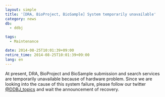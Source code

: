 ```yaml
---
layout: simple
title: '[DRA, BioProject, BioSample] System temporarily unavailable'
category: news
db:
  - ddbj

tags:
  - Maintenance

date: 2014-08-25T10:01:39+09:00
retire_time: 2014-08-25T10:01:39+09:00
lang: en
---
```


<p>At present, DRA, BioProject and BioSample submission and search services are temporarily unavailable because of hardware problem. Since we are looking into the cause of this system failure, please follow our twitter <a href="https://twitter.com/DDBJ_topics">@DDBJ_topics</a> and wait the announcement of recovery.</p>
